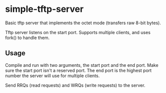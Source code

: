 # simple-tftp-server
Basic tftp server that implements the octet mode (transfers raw 8-bit bytes).

Tftp server listens on the start port. Supports multiple clients, and uses fork() to handle them. 

## Usage 
Compile and run with two arguments, the start port and the end port. Make sure the start port isn't a reserved port. The end port is the highest port number the server will use for multiple clients.

Send RRQs (read requests) and WRQs (write requests) to the server.  
